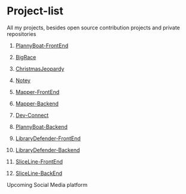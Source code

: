 # Project-list
All my projects, besides open source contribution projects and private repositories 

1.  [PlannyBoat-FrontEnd](https://github.com/davidka7/knd-react)

1.  [BigRace](https://github.com/davidka7/Big-Race)

1.  [ChristmasJeopardy](https://github.com/davidka7/ChristmasRedBlue/tree/master)

1.  [Notey](https://github.com/davidka7/mod-project2)


1.  [Mapper-FrontEnd](https://github.com/davidka7/final-react-front-end)


1.  [Mapper-Backend](https://github.com/davidka7/final-rails-back-end)


1. [Dev-Connect](https://github.com/davidka7/devconnect)


1.  [PlannyBoat-Backend](https://github.com/davidka7/knd-backend-ruby)


1.  [LibraryDefender-FrontEnd](https://github.com/davidka7/library_defender_js)


1.  [LibraryDefender-Backend](https://github.com/davidka7/library_defender)


1.  [SliceLine-FrontEnd](https://github.com/davidka7/SliceLine_Frontend)


1.  [SliceLine-BackEnd](https://github.com/davidka7/SliceLine_Backend)


Upcoming Social Media platform

